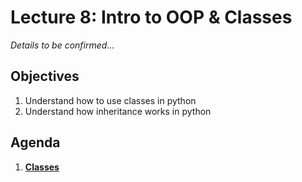 <!---
{"next":"Lectures_class2/Lecture9.md","title":"Intro to OOP & Classes - 6/13"}
-->

# Lecture 8: Intro to OOP & Classes

*Details to be confirmed...*

## Objectives

1. Understand how to use classes in python
2. Understand how inheritance works in python

## Agenda

1. **[Classes](../Topics/nb/classes.ipynb)**
